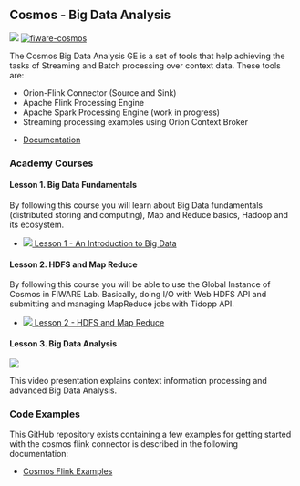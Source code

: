 

<h2>Cosmos - Big Data Analysis</h2>

[![](https://nexus.lab.fiware.org/repository/raw/public/badges/chapters/processing.svg)](https://www.fiware.org/developers/catalogue/)
[![fiware-cosmos](https://nexus.lab.fiware.org/repository/raw/public/badges/stackoverflow/cosmos.svg)](http://stackoverflow.com/questions/tagged/fiware-cosmos)

The Cosmos Big Data Analysis GE is a set of tools that help achieving the tasks of Streaming and Batch processing over context data. These tools are:

- Orion-Flink Connector (Source and Sink)
- Apache Flink Processing Engine
- Apache Spark Processing Engine (work in progress)
- Streaming processing examples using Orion Context Broker

<span/>


-   [Documentation](https://fiware-cosmos-flink.readthedocs.io)

<h3>Academy Courses</h3>

<h4>Lesson 1. Big Data Fundamentals</h4>

By following this course you will learn about Big Data fundamentals (distributed storing and computing), Map and Reduce basics, Hadoop and its ecosystem.

* <a href="https://fiware.github.io/academy/cosmos/cosmos1.pdf">![](https://fiware.github.io/academy/img/pdf.png) Lesson 1 - An Introduction to Big Data</a>


<h4>Lesson 2. HDFS and Map Reduce</h4>

By following this course you will be able to use the Global Instance of Cosmos in FIWARE Lab. Basically, doing I/O with Web HDFS API and submitting and managing MapReduce jobs with Tidopp API.

* <a href="https://fiware.github.io/academy/cosmos/cosmos2.pdf">![](https://fiware.github.io/academy/img/pdf.png) Lesson 2 - HDFS and Map Reduce</a>


<h4>Lesson 3. Big Data Analysis</h4>

[![](http://img.youtube.com/vi/mdmeeuL4bTM/0.jpg)](https://www.youtube.com/watch?v=mdmeeuL4bTM "Introduction")

This video presentation explains context information processing and advanced Big Data Analysis.


<h3>Code Examples</h3>

This GitHub repository exists containing a few examples for getting started with the cosmos flink connector is described in the following documentation:

* [Cosmos Flink Examples](https://fiware-cosmos-flink-examples.readthedocs.io)








